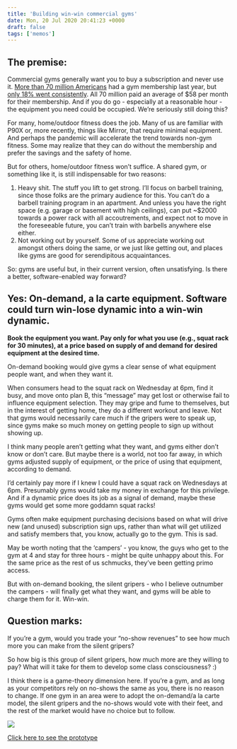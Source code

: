 ```yaml
---
title: 'Building win-win commercial gyms'
date: Mon, 20 Jul 2020 20:41:23 +0000
draft: false
tags: ['memos']
---
```


The premise:
------------

Commercial gyms generally want you to buy a subscription and never use it. [More than 70 million Americans](https://www.ihrsa.org/about/media-center/press-releases/latest-ihrsa-data-over-6b-visits-to-39-570-gyms-in-2018/) had a gym membership last year, but [only 18% went consistently](https://www.glofox.com/blog/10-gym-membership-statistics-you-need-to-know/). All 70 million paid an average of $58 per month for their membership. And if you do go - especially at a reasonable hour - the equipment you need could be occupied. We’re seriously still doing this?

For many, home/outdoor fitness does the job. Many of us are familiar with P90X or, more recently, things like Mirror, that require minimal equipment. And perhaps the pandemic will accelerate the trend towards non-gym fitness. Some may realize that they can do without the membership and prefer the savings and the safety of home.

But for others, home/outdoor fitness won’t suffice. A shared gym, or something like it, is still indispensable for two reasons:

1.  Heavy shit. The stuff you lift to get strong. I’ll focus on barbell training, since those folks are the primary audience for this. You can’t do a barbell training program in an apartment. And unless you have the right space (e.g. garage or basement with high ceilings), can put ~$2000 towards a power rack with all accoutrements, and expect not to move in the foreseeable future, you can’t train with barbells anywhere else either.
2.  Not working out by yourself. Some of us appreciate working out amongst others doing the same, or we just like getting out, and places like gyms are good for serendipitous acquaintances. 

So: gyms are useful but, in their current version, often unsatisfying. Is there a better, software-enabled way forward?

Yes: On-demand, a la carte equipment. Software could turn win-lose dynamic into a win-win dynamic.
--------------------------------------------------------------------------------------------------

**Book the equipment you want. Pay only for what you use (e.g., squat rack for 30 minutes), at a price based on supply of and demand for desired equipment at the desired time.**

On-demand booking would give gyms a clear sense of what equipment people want, and when they want it. 

When consumers head to the squat rack on Wednesday at 6pm, find it busy, and move onto plan B, this “message” may get lost or otherwise fail to influence equipment selection. They may gripe and fume to themselves, but in the interest of getting home, they do a different workout and leave. Not that gyms would necessarily care much if the gripers were to speak up, since gyms make so much money on getting people to sign up without showing up.

I think many people aren’t getting what they want, and gyms either don’t know or don’t care. But maybe there is a world, not too far away, in which gyms adjusted supply of equipment, or the price of using that equipment, according to demand.

I’d certainly pay more if I knew I could have a squat rack on Wednesdays at 6pm. Presumably gyms would take my money in exchange for this privilege. And if a dynamic price does its job as a signal of demand, maybe these gyms would get some more goddamn squat racks!

Gyms often make equipment purchasing decisions based on what will drive new (and unused) subscription sign ups, rather than what will get utilized and satisfy members that, you know, actually go to the gym. This is sad.

May be worth noting that the ‘campers’ - you know, the guys who get to the gym at 4 and stay for three hours - might be quite unhappy about this. For the same price as the rest of us schmucks, they’ve been getting primo access. 

But with on-demand booking, the silent gripers - who I believe outnumber the campers - will finally get what they want, and gyms will be able to charge them for it. Win-win.

Question marks:
---------------

If you’re a gym, would you trade your “no-show revenues” to see how much more you can make from the silent gripers? 

So how big is this group of silent gripers, how much more are they willing to pay? What will it take for them to develop some class consciousness? :) 

I think there is a game-theory dimension here. If you’re a gym, and as long as your competitors rely on no-shows the same as you, there is no reason to change. If one gym in an area were to adopt the on-demand/a la carte model, the silent gripers and the no-shows would vote with their feet, and the rest of the market would have no choice but to follow.

![](https://lh6.googleusercontent.com/YmZfaNmuPV-SQU9yPt9RmjHNbu_b45aKXDJcZBAXhw-Wqx0dpQgtBNsqycKplrD_2fPvEThcBF8jvw3fHikizibPFlaxbxrfVbbZ98GtQmWk8223ctZgL3526Z3NjL4rznxCYX91)

[Click here to see the prototype](https://www.figma.com/proto/ZCzsMBT3Qu6iWrPPzM0NVE/Gym-Equipment-Booking?node-id=20199%3A0&scaling=scale-down)

